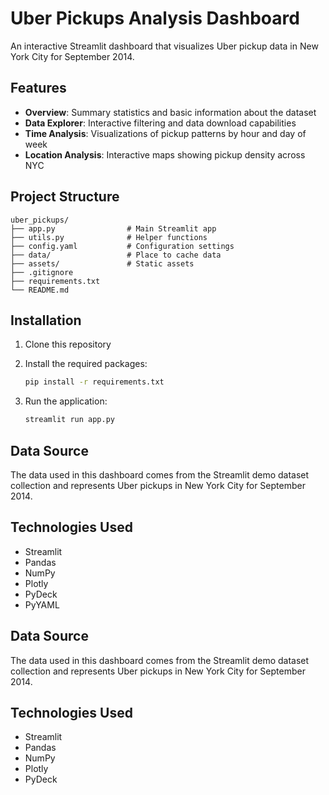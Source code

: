 # Uber Pickups Analysis Dashboard

An interactive Streamlit dashboard that visualizes Uber pickup data in New York City for September 2014.

## Features

- **Overview**: Summary statistics and basic information about the dataset
- **Data Explorer**: Interactive filtering and data download capabilities
- **Time Analysis**: Visualizations of pickup patterns by hour and day of week
- **Location Analysis**: Interactive maps showing pickup density across NYC

## Project Structure

```text
uber_pickups/
├── app.py                # Main Streamlit app
├── utils.py              # Helper functions
├── config.yaml           # Configuration settings
├── data/                 # Place to cache data
├── assets/               # Static assets
├── .gitignore
├── requirements.txt
└── README.md
```

## Installation

1. Clone this repository
2. Install the required packages:

   ```bash
   pip install -r requirements.txt
   ```

3. Run the application:

   ```bash
   streamlit run app.py
   ```

## Data Source

The data used in this dashboard comes from the Streamlit demo dataset collection and represents Uber pickups in New York City for September 2014.

## Technologies Used

- Streamlit
- Pandas
- NumPy
- Plotly
- PyDeck
- PyYAML

## Data Source

The data used in this dashboard comes from the Streamlit demo dataset collection and represents Uber pickups in New York City for September 2014.

## Technologies Used

- Streamlit
- Pandas
- NumPy
- Plotly
- PyDeck